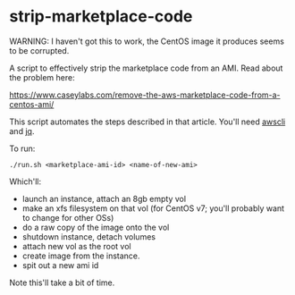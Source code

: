 # strip-marketplace-code

WARNING: I haven't got this to work, the CentOS image it produces seems to be corrupted.

A script to effectively strip the marketplace code from an AMI. Read about the problem here:

https://www.caseylabs.com/remove-the-aws-marketplace-code-from-a-centos-ami/

This script automates the steps described in that article. You'll need [awscli](https://aws.amazon.com/cli/) and [jq](https://stedolan.github.io/jq/).

To run:

```
./run.sh <marketplace-ami-id> <name-of-new-ami>
```

Which'll:
* launch an instance, attach an 8gb empty vol
* make an xfs filesystem on that vol (for CentOS v7; you'll probably want to change for other OSs)
* do a raw copy of the image onto the vol
* shutdown instance, detach volumes
* attach new vol as the root vol
* create image from the instance.
* spit out a new ami id

Note this'll take a bit of time.
